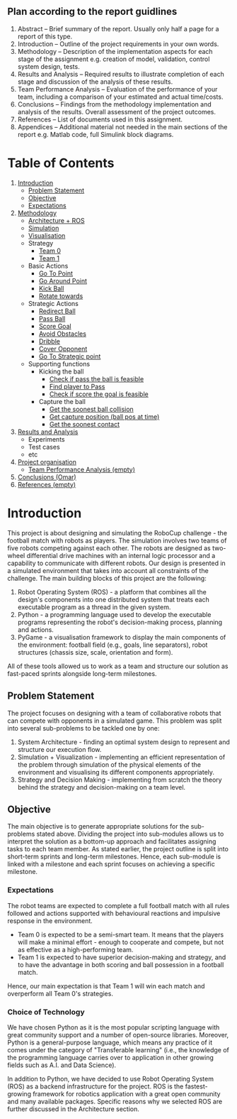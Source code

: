 ## Plan according to the report guidlines

1. Abstract – Brief summary of the report. Usually only half a page for a report of this type.
2. Introduction – Outline of the project requirements in your own words.
3. Methodology – Description of the implementation aspects for each stage of the
   assignment e.g. creation of model, validation, control system design, tests.
4. Results and Analysis – Required results to illustrate completion of each stage and
   discussion of the analysis of these results.
5. Team Performance Analysis – Evaluation of the performance of your team, including a
   comparison of your estimated and actual time/costs.
6. Conclusions – Findings from the methodology implementation and analysis of the
   results. Overall assessment of the project outcomes.
7. References – List of documents used in this assignment.
8. Appendices – Additional material not needed in the main sections of the report e.g.
   Matlab code, full Simulink block diagrams.

# Table of Contents

1. [Introduction](#introduction)
   - [Problem Statement](#problemstatement)
   - [Objective](#objective)
   - [Expectations](#excpectations)
2. [Methodology](#methodology)
   - [Architecture + ROS](docs/Ros_Methodology/Architecture.md)
   - [Simulation](docs/Ros_Methodology/Simulation.md)
   - [Visualisation](docs/Ros_Methodology/Visualisation.md)
   - Strategy
     - [Team 0](docs/Strategy/Strategy_Team_0.md)
     - [Team 1](docs/Strategy/Strategy_Team_1.md)
   - Basic Actions
     - [Go To Point](docs/Basic_Actions/Go_To_Point.md)
     - [Go Around Point](docs/Basic_Actions/Go_Around_Point.md)
     - [Kick Ball](docs/Basic_Actions/Kick_Ball.md)
     - [Rotate towards](docs/Basic_Actions/Rotate_Towards.md)
   - Strategic Actions
     - [Redirect Ball](docs/Strategic_Actions/Redirect_Ball.md)
     - [Pass Ball](docs/Strategic_Actions/Pass_Ball.md)
     - [Score Goal](docs/Strategic_Actions/Score_Goal.md)
     - [Avoid Obstacles](docs/Strategic_Actions/Avoid_Obstacle.md)
     - [Dribble](docs/Strategic_Actions/Dribble.md)
     - [Cover Opponent](docs/Strategic_Actions/Cover_Opponent.md)
     - [Go To Strategic point](docs/Strategic_Actions/Go_To_Strategic_point.md)
   - Supporting functions
     - Kicking the ball
       - [Check if pass the ball is feasible](docs/Supporting_functions/Kick_Ball/Ball_Pass.md)
       - [Find player to Pass ](docs/Supporting_functions/Kick_Ball/Player_Pass.md)
       - [Check if score the goal is feasible](docs/Supporting_functions/Kick_Ball/Goal_Pass.md)
     - Capture the ball
       - [Get the soonest ball collision](docs/Supporting_functions/Capture_Ball/Soonest_Ball.md)
       - [Get capture position (ball pos at time)](docs/Supporting_functions/Capture_Ball/Capture_Position.md)
       - [Get the soonest contact](docs/Supporting_functions/Capture_Ball/Soonest_Contact.md)
3. [Results and Analysis](docs/Result_Analysis.md)
   - Experiments
   - Test cases
   - etc
4. [Project organisation](docs/Organisation/Project_Organisation.md)
   - [Team Performance Analysis (empty)](docs/Organisation/Team_Performance.md)
5. [Conclusions (Omar)](docs/Conclusions.md)
6. [References (empty)](docs/References.md)

# Introduction <a name="introduction"></a>

This project is about designing and simulating the RoboCup challenge - the football match with robots as players. 
The simulation involves two teams of five robots competing against each other. 
The robots are designed as two-wheel differential drive machines with an internal logic processor and a capability to communicate with different robots. 
Our design is presented in a simulated environment that takes into account all constraints of the challenge. 
The main building blocks of this project are the following:
1.	Robot Operating System (ROS) - a platform that combines all the design's components into one distributed system that treats each executable program as a thread in the given system.
2.	Python - a programming language used to develop the executable programs representing the robot's decision-making process, planning and actions.
3.	PyGame - a visualisation framework to display the main components of the environment: football field (e.g., goals, line separators), robot structures (chassis size, scale, orientation and form).

All of these tools allowed us to work as a team and structure our solution as fast-paced sprints alongside long-term milestones.

## Problem Statement <a name="problemstatement"></a>

The project focuses on designing with a team of collaborative robots that can compete with opponents in a simulated game. This problem was split into several sub-problems to be tackled one by one:
1.	System Architecture - finding an optimal system design to represent and structure our execution flow.
2.	Simulation + Visualization - implementing an efficient representation of the problem through simulation of the physical elements of the environment and visualising its different components appropriately.
3.	Strategy and Decision Making - implementing from scratch the theory behind the strategy and decision-making on a team level.


## Objective <a name="objective"></a>
The main objective is to generate appropriate solutions for the sub-problems stated above. Dividing the project into sub-modules allows us to interpret the solution as a bottom-up approach and facilitates assigning tasks to each team member. As stated earlier, the project outline is split into short-term sprints and long-term milestones. Hence, each sub-module is linked with a milestone and each sprint focuses on achieving a specific milestone.


### Expectations <a name = "expectations"></a>

The robot teams are expected to complete a full football match with all rules followed and actions supported with behavioural reactions and impulsive response in the environment.
   - Team 0 is expected to be a semi-smart team. It means that the players will make a minimal effort - enough to cooperate and compete, but not as effective as a high-performing team.
   - Team 1 is expected to have superior decision-making and strategy, and to have the advantage in both scoring and ball possession in a football match.

Hence, our main expectation is that Team 1 will win each match and overperform all Team 0's strategies.


### Choice of Technology

We have chosen Python as it is the most popular scripting language with great community support and a number of open-source libraries. Moreover, Python is a general-purpose language, which means any practice of it comes under the category of "Transferable learning" (i.e., the knowledge of the programming language carries over to application in other growing fields such as A.I. and Data Science).

In addition to Python, we have decided to use Robot Operating System (ROS) as a backend infrastructure for the project. ROS is the fastest-growing framework for robotics application with a great open community and many available packages. Specific reasons why we selected ROS are further discussed in the Architecture section.


